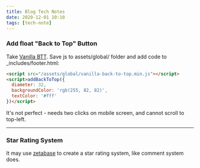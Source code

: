 ```yaml
---
title: Blog Tech Notes
date: 2020-12-01 10:10
tags: [tech-note]
---
```


### Add float "Back to Top" Button

Take [Vanilla BTT](https://github.com/vfeskov/vanilla-back-to-top). Save js to assets/global/ folder and add code to _includes/footer.html:

```html
<script src="/assets/global/vanilla-back-to-top.min.js"></script>
<script>addBackToTop({
  diameter: 32,
  backgroundColor: 'rgb(255, 82, 82)',
  textColor: '#fff'
})</script>
```

It's not perfect - needs two clicks on mobile screen, and cannot scroll to top-left.

---

### Star Rating System

It may use [zetabase](https://zetabase.io/) to create a star rating system, like comment system does.
